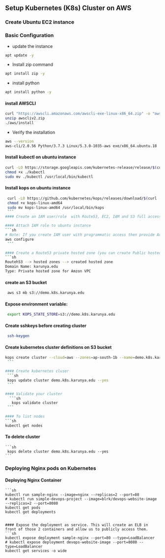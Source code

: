 ## Setup Kubernetes (K8s) Cluster on AWS


### Create Ubuntu EC2 instance
### Basic Configuration
* update the instance
``` bash
apt update -y
```
* Install zip command
``` bash
apt install zip -y 
```
* install python
``` bash
apt install python -y
```
#### install AWSCLI
``` bash
curl "https://awscli.amazonaws.com/awscli-exe-linux-x86_64.zip" -o "awscliv2.zip"
unzip awscliv2.zip
./aws/install
```
* Verify the installation
``` bash
aws --version
aws-cli/2.0.56 Python/3.7.3 Linux/5.3.0-1035-aws exe/x86_64.ubuntu.18
```
#### Install kubectl on ubuntu instance
``` bash
curl -LO https://storage.googleapis.com/kubernetes-release/release/$(curl -s https://storage.googleapis.com/kubernetes-release/release/stable.txt)/bin/linux/amd64/kubectl
chmod +x ./kubectl
sudo mv ./kubectl /usr/local/bin/kubectl
```

#### Install kops on ubuntu instance
   ```sh
    curl -LO https://github.com/kubernetes/kops/releases/download/$(curl -s https://api.github.com/repos/kubernetes/kops/releases/latest | grep tag_name | cut -d '"' -f 4)/kops-linux-amd64
    chmod +x kops-linux-amd64
    sudo mv kops-linux-amd64 /usr/local/bin/kops
    ```
#### Create an IAM user/role  with Route53, EC2, IAM and S3 full access

#### Attach IAM role to ubuntu instance
   ```sh
   # Note: If you create IAM user with programmatic access then provide Access keys. Otherwise region information is enough
   aws configure
    ```

#### Create a Route53 private hosted zone (you can create Public hosted zone if you have a domain)
   ```sh
   Routeh53 --> hosted zones --> created hosted zone  
   Domain Name: karunya.edu
   Type: Private hosted zone for Amzon VPC
   ```

#### create an S3 bucket
   ```sh
    aws s3 mb s3://demo.k8s.karunya.edu
   ```
#### Expose environment variable:
   ```sh
    export KOPS_STATE_STORE=s3://demo.k8s.karunya.edu
   ```

#### Create sshkeys before creating cluster
   ```sh
    ssh-keygen
   ```

#### Create kubernetes cluster definitions on S3 bucket
   ```sh
   kops create cluster --cloud=aws --zones=ap-south-1b --name=demo.k8s.karunya.edu --dns-zone=karunya.edu --dns private 
    ```

#### Create kubernetes cluser
    ```sh
    kops update cluster demo.k8s.karunya.edu --yes
    ```

#### Validate your cluster
     ```sh
      kops validate cluster
    ```

#### To list nodes
   ```sh
   kubectl get nodes
   ```

#### To delete cluster
    ```sh
     kops delete cluster demo.k8s.karunya.edu --yes
    ```
   
### Deploying Nginx pods on Kubernetes
#### Deploying Nginx Container
    ```sh
    kubectl run sample-nginx --image=nginx --replicas=2 --port=80
    # kubectl run simple-devops-project --image=blrk/devops-website-image --replicas=2 --port=8080
    kubectl get pods
    kubectl get deployments
   ```

#### Expose the deployment as service. This will create an ELB in front of those 2 containers and allow us to publicly access them.
   ```sh
   kubectl expose deployment sample-nginx --port=80 --type=LoadBalancer
   # kubectl expose deployment devops-website-image --port=8080 --type=LoadBalancer
   kubectl get services -o wide
   ```

